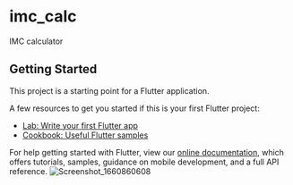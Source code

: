 # imc_calc

IMC calculator

## Getting Started

This project is a starting point for a Flutter application.

A few resources to get you started if this is your first Flutter project:

- [Lab: Write your first Flutter app](https://flutter.dev/docs/get-started/codelab)
- [Cookbook: Useful Flutter samples](https://flutter.dev/docs/cookbook)

For help getting started with Flutter, view our
[online documentation](https://flutter.dev/docs), which offers tutorials,
samples, guidance on mobile development, and a full API reference.
![Screenshot_1660860608](https://user-images.githubusercontent.com/73727609/185509384-af7e73be-20b8-4a9b-a9e2-61cd44998afc.png)
